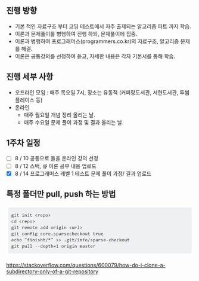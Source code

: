 ## 진행 방향
- 기본 적인 자료구조 부터 코딩 테스트에서 자주 출제되는 알고리즘 파트 까지 학습.
- 이론과 문제풀이를 병행하여 진행 하되, 문제풀이에 집중.
- 이론과 병행하여 프로그래머스(programmers.co.kr)의 자료구조, 알고리즘 문제를 해결.
- 이론은 공통강의를 선정하여 듣고,  자세한 내용은 각자 기본서를 통해 학습. 

## 진행 세부 사항
- 오프라인 모임 : 매주 목요일 7시, 장소는 유동적 (커피랑도서관, 서현도서관, 투썸플레이스 등)
- 온라인
	- 매주 월요일 개념 정리 올리는 날.
	- 매주 수요일 문제 풀이 과정 및 결과 올리는 날.

## 1주차 일정
- [ ] 8 / 10 공통으로 들을 온라인 강의 선정 
- [ ] 8 / 12 스택, 큐 이론 공부 내용 업로드
- [x] 8 / 14  프로그래머스 레벨 1 테스트 문제 풀이 과정/ 결과 업로드 

## 특정 폴더만 pull, push 하는 방법
![](images/특정폴더git.png)

https://stackoverflow.com/questions/600079/how-do-i-clone-a-subdirectory-only-of-a-git-repository

